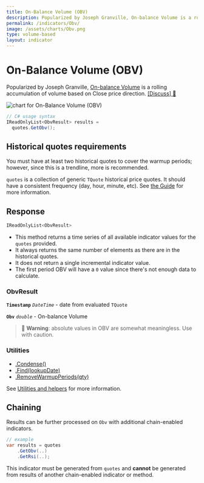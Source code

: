 ```yaml
---
title: On-Balance Volume (OBV)
description: Popularized by Joseph Granville, On-balance Volume is a rolling accumulation of volume based on Close price direction.
permalink: /indicators/Obv/
image: /assets/charts/Obv.png
type: volume-based
layout: indicator
---
```


# On-Balance Volume (OBV)

Popularized by Joseph Granville, [On-balance Volume](https://en.wikipedia.org/wiki/On-balance_volume) is a rolling accumulation of volume based on Close price direction.
[[Discuss] 💬](https://github.com/DaveSkender/Stock.Indicators/discussions/246 "Community discussion about this indicator")

![chart for On-Balance Volume (OBV)](/assets/charts/Obv.png)

```csharp
// C# usage syntax
IReadOnlyList<ObvResult> results =
  quotes.GetObv();
```

## Historical quotes requirements

You must have at least two historical quotes to cover the warmup periods; however, since this is a trendline, more is recommended.

`quotes` is a collection of generic `TQuote` historical price quotes.  It should have a consistent frequency (day, hour, minute, etc).  See [the Guide](/guide/#historical-quotes) for more information.

## Response

```csharp
IReadOnlyList<ObvResult>
```

- This method returns a time series of all available indicator values for the `quotes` provided.
- It always returns the same number of elements as there are in the historical quotes.
- It does not return a single incremental indicator value.
- The first period OBV will have a `0` value since there's not enough data to calculate.

### ObvResult

**`Timestamp`** _`DateTime`_ - date from evaluated `TQuote`

**`Obv`** _`double`_ - On-balance Volume

> &#128681; **Warning**: absolute values in OBV are somewhat meaningless. Use with caution.

### Utilities

- [.Condense()](/utilities#condense)
- [.Find(lookupDate)](/utilities#find-indicator-result-by-date)
- [.RemoveWarmupPeriods(qty)](/utilities#remove-warmup-periods)

See [Utilities and helpers](/utilities#utilities-for-indicator-results) for more information.

## Chaining

Results can be further processed on `Obv` with additional chain-enabled indicators.

```csharp
// example
var results = quotes
    .GetObv(..)
    .GetRsi(..);
```

This indicator must be generated from `quotes` and **cannot** be generated from results of another chain-enabled indicator or method.
